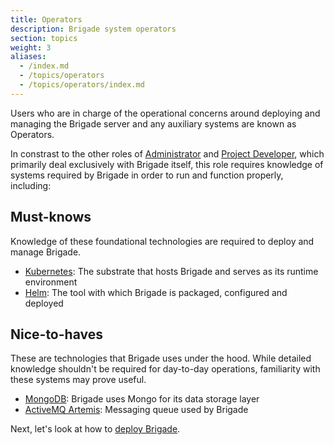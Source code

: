 ```yaml
---
title: Operators
description: Brigade system operators
section: topics
weight: 3
aliases:
  - /index.md
  - /topics/operators
  - /topics/operators/index.md
---
```


Users who are in charge of the operational concerns around deploying and
managing the Brigade server and any auxiliary systems are known as
Operators.

In constrast to the other roles of [Administrator] and [Project Developer],
which primarily deal exclusively with Brigade itself, this role requires
knowledge of systems required by Brigade in order to run and function properly,
including:

## Must-knows
Knowledge of these foundational technologies are required to deploy and manage
Brigade.

  * [Kubernetes]: The substrate that hosts Brigade and serves as its runtime environment
  * [Helm]: The tool with which Brigade is packaged, configured and deployed

## Nice-to-haves
These are technologies that Brigade uses under the hood.  While detailed
knowledge shouldn't be required for day-to-day operations, familiarity with
these systems may prove useful.

  * [MongoDB]: Brigade uses Mongo for its data storage layer
  * [ActiveMQ Artemis]: Messaging queue used by Brigade

Next, let's look at how to [deploy Brigade].

[Administrator]: /topics/administrators
[Project Developer]: /topics/project-developers
[Kubernetes]: https://kubernetes.io
[Helm]: https://helm.sh
[MongoDB]: https://www.mongodb.com/
[ActiveMQ Artemis]: https://activemq.apache.org/components/artemis/
[deploy Brigade]: /topics/operators/deploy